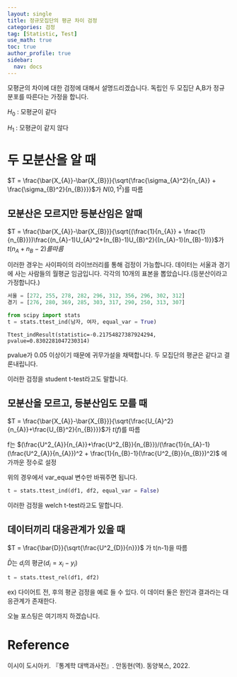 ```yaml
---
layout: single
title: 정규모집단의 평균 차이 검정
categories: 검정
tag: [Statistic, Test]
use_math: true
toc: true
author_profile: true
sidebar:
  nav: docs
---
```


모평균의 차이에 대한 검정에 대해서 설명드리겠습니다.
독립인 두 모집단 A,B가 정규분포를 따른다는 가정을 합니다.

$H_{0}$ : 모평균이 같다

$H_{1}$ : 모평균이 같지 않다

# 두 모분산을 알 때

$T = \frac{\bar{X_{A}}-\bar{X_{B}}}{\sqrt{\frac{\sigma_{A}^2}{n_{A}} + \frac{\sigma_{B}^2}{n_{B}}}}$가 $N(0,1^2)$를 따름

## 모분산은 모르지만 등분산임은 알때

$T = \frac{\bar{X_{A}}-\bar{X_{B}}}{\sqrt{(\frac{1}{n_{A}} + \frac{1}{n_{B}}})\frac{(n_{A}-1)U_{A}^2+(n_{B}-1)U_{B}^2}{(n_{A}-1)(n_{B}-1)}}$가 $t(n_{A}+n_{B}-2)를 따름$

이러한 경우는 사이파이의 라이브러리를 통해 검정이 가능합니다.
데이터는 서울과 경기에 사는 사람들의 월평균 임금입니다. 각각의 10개의 표본을 뽑았습니다.(등분산이라고 가정합니다.)

```python
서울 = [272, 255, 278, 282, 296, 312, 356, 296, 302, 312]
경기 = [276, 280, 369, 285, 303, 317, 290, 250, 313, 307]

from scipy import stats
t = stats.ttest_ind(남자, 여자, equal_var = True)
```

```
Ttest_indResult(statistic=-0.21754827387924294, pvalue=0.8302281047230314)
```

pvalue가 0.05 이상이기 때문에 귀무가설을 채택합니다. 두 모집단의 평균은 같다고 결론내립니다.

이러한 검정을 student t-test라고도 말합니다.

## 모분산을 모르고, 등분산임도 모를 때

$T = \frac{\bar{X_{A}}-\bar{X_{B}}}{\sqrt{\frac{U_{A}^2}{n_{A}}+\frac{U_{B}^2}{n_{B}}}}$가 $t(f)$를 따름

f는 $(\frac{U^2_{A}}{n_{A}}+\frac{U^2_{B}}{n_{B}})/(\frac{1}{n_{A}-1}(\frac{U^2_{A}}{n_{A}})^2 + \frac{1}{n_{B}-1}(\frac{U^2_{B}}{n_{B}})^2)$ 에 가까운 정수로 설정

위의 경우에서 var_equal 변수만 바꿔주면 됩니다.

```python
t = stats.ttest_ind(df1, df2, equal_var = False)
```

이러한 검정을 welch t-test라고도 말합니다.

## 데이터끼리 대응관계가 있을 때

$T = \frac{\bar{D}}{\sqrt{\frac{U^2_{D}}{n}}}$ 가 t(n-1)을 따름

$\bar{D}$는 $d_{i}$의 평균($d_{i} = x_{i} - y_{i}$)

```python
t = stats.ttest_rel(df1, df2)
```

ex) 다이어트 전, 후의 평균 검정을 예로 들 수 있다. 이 데이터 둘은 원인과 결과라는 대응관계가 존재한다.

오늘 포스팅은 여기까지 하겠습니다.

# Reference

이시이 도시아키. 『통계학 대백과사전』. 안동현(역). 동양북스, 2022.
